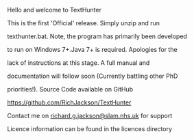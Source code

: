 Hello and welcome to TextHunter

This is the first 'Official' release. Simply unzip and run 

texthunter.bat. Note, the program has primarily been developed 

to run on Windows 7+.Java 7+ is required. Apologies for the 

lack of instructions at this stage. A full manual and 

documentation will follow soon (Currently battling other PhD 

priorities!). Source Code available on GitHub

https://github.com/RichJackson/TextHunter

Contact me on richard.g.jackson@slam.nhs.uk for support

Licence information can be found in the licences directory
